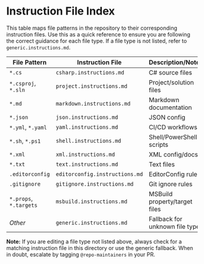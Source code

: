 # Instruction File Index

This table maps file patterns in the repository to their corresponding instruction files. Use this as a quick reference to ensure you are following the correct guidance for each file type. If a file type is not listed, refer to `generic.instructions.md`.

| File Pattern            | Instruction File                                   | Description/Notes                       |
|------------------------|----------------------------------------------------|-----------------------------------------|
| `*.cs`                 | `csharp.instructions.md`                           | C# source files                         |
| `*.csproj`, `*.sln`    | `project.instructions.md`                          | Project/solution files                  |
| `*.md`                 | `markdown.instructions.md`                         | Markdown documentation                  |
| `*.json`               | `json.instructions.md`                             | JSON config                             |
| `*.yml`, `*.yaml`      | `yaml.instructions.md`                             | CI/CD workflows                         |
| `*.sh`, `*.ps1`        | `shell.instructions.md`                            | Shell/PowerShell scripts                |
| `*.xml`                | `xml.instructions.md`                              | XML config/docs                         |
| `*.txt`                | `text.instructions.md`                             | Text files                              |
| `.editorconfig`        | `editorconfig.instructions.md`                     | EditorConfig rules                      |
| `.gitignore`           | `gitignore.instructions.md`                        | Git ignore rules                        |
| `*.props`, `*.targets` | `msbuild.instructions.md`                          | MSBuild property/target files           |
| _Other_                | `generic.instructions.md`                          | Fallback for unknown file types         |

**Note:** If you are editing a file type not listed above, always check for a matching instruction file in this directory or use the generic fallback. When in doubt, escalate by tagging `@repo-maintainers` in your PR. 